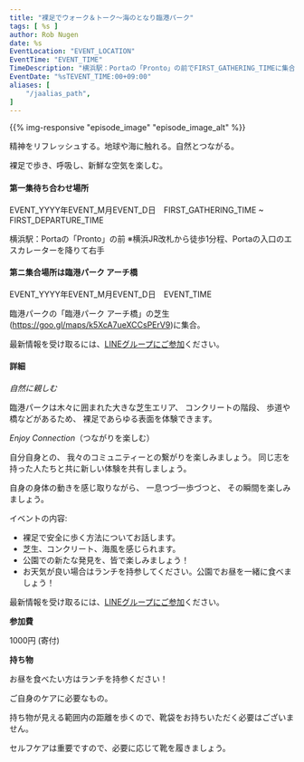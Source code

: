 ```yaml
---
title: "裸足でウォーク＆トーク～海のとなり臨港パーク"
tags: [ %s ]
author: Rob Nugen
date: %s
EventLocation: "EVENT_LOCATION"
EventTime: "EVENT_TIME"
TimeDescription: "横浜駅：Portaの「Pronto」の前でFIRST_GATHERING_TIMEに集合、FIRST_DEPARTURE_TIME出発で臨港パークに向かいます"
EventDate: "%sTEVENT_TIME:00+09:00"
aliases: [
    "/jaalias_path",
]
---
```


{{% img-responsive "episode_image" "episode_image_alt" %}}

精神をリフレッシュする。地球や海に触れる。自然とつながる。

裸足で歩き、呼吸し、新鮮な空気を楽しむ。

#### 第一集待ち合わせ場所

EVENT_YYYY年EVENT_M月EVENT_D日　FIRST_GATHERING_TIME ~ FIRST_DEPARTURE_TIME

横浜駅：Portaの「Pronto」の前
※横浜JR改札から徒歩1分程、Portaの入口のエスカレーターを降りて右手

#### 第ニ集合場所は臨港パーク アーチ橋

EVENT_YYYY年EVENT_M月EVENT_D日　EVENT_TIME

臨港パークの「臨港パーク アーチ橋」の芝生(https://goo.gl/maps/k5XcA7ueXCCsPErV9)に集合。

最新情報を受け取るには、[LINEグループにご参加](/contact/)ください。

#### 詳細

*自然に親しむ*

臨港パークは木々に囲まれた大きな芝生エリア、
コンクリートの階段、
歩道や橋などがあるため、
裸足であらゆる表面を体験できます。

*Enjoy Connection*（つながりを楽しむ）

自分自身との、
我々のコミュニティーとの繋がりを楽しみましょう。
同じ志を持った人たちと共に新しい体験を共有しましょう。

自身の身体の動きを感じ取りながら、
一息つづ一歩づつと、
その瞬間を楽しみましょう。


イベントの内容:

* 裸足で安全に歩く方法についてお話します。
* 芝生、コンクリート、海風を感じられます。
* 公園での新たな発見を、皆で楽しみましょう！
* お天気が良い場合はランチを持参してください。公園でお昼を一緒に食べましょう！

最新情報を受け取るには、[LINEグループにご参加](/contact/)ください。

**参加費**

1000円 (寄付)

**持ち物**

お昼を食べたい方はランチを持参ください！

ご自身のケアに必要なもの。

持ち物が見える範囲内の距離を歩くので、靴袋をお持ちいただく必要はございません。

セルフケアは重要ですので、必要に応じて靴を履きましょう。
